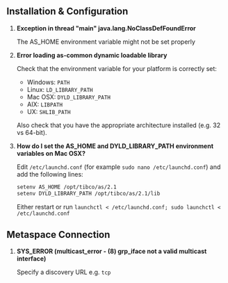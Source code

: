 ## Installation & Configuration

1. **Exception in thread "main" java.lang.NoClassDefFoundError**

    The AS_HOME environment variable might not be set properly

2. **Error loading as-common dynamic loadable library**

    Check that the environment variable for your platform is correctly set:
    * Windows: `PATH`
    * Linux: `LD_LIBRARY_PATH`
    * Mac OSX: `DYLD_LIBRARY_PATH`
    * AIX: `LIBPATH`
    * UX: `SHLIB_PATH`

    Also check that you have the appropriate architecture installed (e.g. 32 vs 64-bit).

3. **How do I set the AS_HOME and DYLD_LIBRARY_PATH environment variables on Mac OSX?**

    Edit `/etc/launchd.conf` (for example `sudo nano /etc/launchd.conf`) and add the following lines:
    ```bash
    setenv AS_HOME /opt/tibco/as/2.1
    setenv DYLD_LIBRARY_PATH /opt/tibco/as/2.1/lib
    ```
    Either restart or run `launchctl < /etc/launchd.conf; sudo launchctl < /etc/launchd.conf`

## Metaspace Connection

1. **SYS_ERROR (multicast_error - (8) grp_iface not a valid multicast interface)**

    Specify a discovery URL e.g. `tcp`
